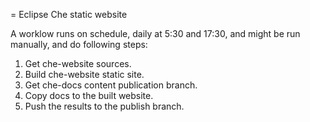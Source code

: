 = Eclipse Che static website

A worklow runs on schedule, daily at 5:30 and 17:30, and might be run manually, and do following steps:

1. Get che-website sources.
2.  Build che-website static site.
3. Get che-docs content publication branch.
4. Copy docs to the built website.
5. Push the results to the publish branch.

